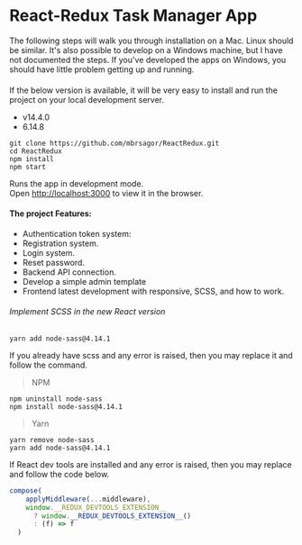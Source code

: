 # React-Redux Task Manager App

The following steps will walk you through installation on a Mac. Linux should be similar. It's also possible to develop on a Windows machine, but I have not documented the steps. If you've developed the apps on Windows, you should have little problem getting up and running.

#### 
If the below version is available, it will be very easy to install and run the project on your local development server.
- v14.4.0
- 6.14.8

```
git clone https://github.com/mbrsagor/ReactRedux.git
cd ReactRedux
npm install
npm start
```

Runs the app in development mode.\
Open [http://localhost:3000](http://localhost:3000) to view it in the browser.

#### The project Features:
- Authentication token system:
 - Registration system.
 - Login system.
 - Reset password.
- Backend API connection.
- Develop a simple admin template
- Frontend latest development with responsive, SCSS, and how to work. 

###### Implement SCSS in the new React version
```base
yarn add node-sass@4.14.1
```

If you already have scss and any error is raised, then you may replace it and follow the command.
>NPM
```base
npm uninstall node-sass
npm install node-sass@4.14.1
```
>Yarn
```base
yarn remove node-sass
yarn add node-sass@4.14.1
```

If React dev tools are installed and any error is raised, then you may replace and follow the code below.
```javascript
compose(
    applyMiddleware(...middleware),
    window.__REDUX_DEVTOOLS_EXTENSION__
      ? window.__REDUX_DEVTOOLS_EXTENSION__()
      : (f) => f
  )
```
